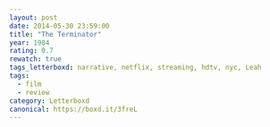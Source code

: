 ```yaml
---
layout: post 
date: 2014-05-30 23:59:00
title: "The Terminator"
year: 1984
rating: 0.7
rewatch: true
tags_letterboxd: narrative, netflix, streaming, hdtv, nyc, Leah
tags:
  - film
  - review
category: Letterboxd
canonical: https://boxd.it/3freL
---
```

